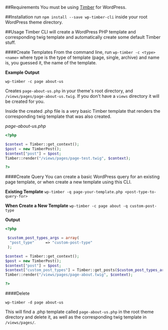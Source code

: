 
##Requirements
You must be using [Timber](https://github.com/jarednova/timber) for WordPress.

##Installation
run `npm install --save wp-timber-cli` inside your root WordPress theme directory.

##Usage
Timber CLI will create a WordPress PHP template and corresponding twig template and automatically create some default Timber stuff.

####Create Templates
From the command line, run `wp-timber -c <type> <name>` where type is the type of template (page, single, archive) and name is, you guessed it, the name of the template.

**Example Output**

`wp-timber -c page about-us`

Creates `page-about-us.php` in your theme's root directory, and `/views/pages/page-about-us.twig`. If you don't have a `views` directory it will be created for you.

Inside the created .php file is a very basic Timber template that renders the corresponding twig template that was also created.

_page-about-us.php_
```php
<?php

$context = Timber::get_context();
$post = new TimberPost();
$context["post"] = $post; 
Timber::render("/views/pages/page-test.twig", $context);

?>
```

####Create Query
You can create a basic WordPress query for an existing page template, or when create a new template using this CLI.

**Existing Template**
`wp-timber -q page-your-template.php <post-type-to-query-for>`

**When Create a New Template**
`wp-timber -c page about -q custom-post-type`


**Output**
```php
<?php 

 $custom_post_types_args = array( 
  "post_type"     => "custom-post-type" 
 ); 

$context = Timber::get_context(); 
$post = new TimberPost(); 
$context["post"] = $post;
$context["custom_post_types"] = Timber::get_posts($custom_post_types_args); 
Timber::render("/views/pages/page-about.twig", $context); 

?>
```


####Delete

`wp-timber -d page about-us`

This will find a .php template called `page-about-us.php` in the root theme directory and delete it, as well as the corresponding twig template in `/views/pages/`.
